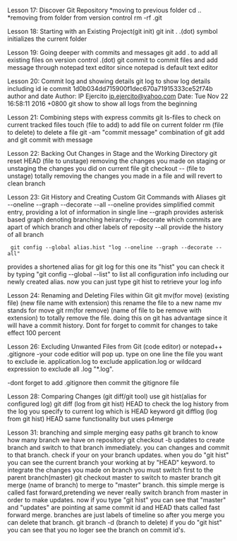 Lesson 17: Discover Git Repository
*moving to previous folder
	cd ..
*removing from folder from version control
	rm -rf .git
	
Lesson 18: Starting with an Existing Project(git init)
	git init .
.(dot) symbol initializes the current folder

Lesson 19: Going deeper with commits and messages
	git add .
to add all existing files on version control .(dot)
	git commit
to commit files and add message through notepad text editor since notepad is default text editor

Lesson 20: Commit log and showing details
	git log
to show log details including id 
	ie commit 1d0b034dd715900f1dec670a71915333ce52f74b
author and date
Author: IP Ejercito <ip.ejercito@yahoo.com>
Date:   Tue Nov 22 16:58:11 2016 +0800
	git show
to show all logs from the beginning

Lesson 21: Combining steps with express commits
	git ls-files
to check on current tracked files
	touch (file to add)
to add file on current folder
	rm (file to delete)
to delete a file
	git -am "commit message"
combination of git add and git commit with message

Lesson 22: Backing Out Changes in Stage and the Working Directory
	git reset HEAD (file to unstage)
removing the changes you made on staging or unstaging the changes you did on current file
	git checkout -- (file to unstage)
totally removing the changes you made in a file and will revert to clean branch

Lesson 23: Git History and Creating Custom Git Commands with Aliases
	git --oneline --graph --decorate --all
--oneline
	provides simplified commit entry, providing a lot of information in single line
--graph
	provides asterisk based graph denoting branching heirarchy
--decorate
	which commits are apart of which branch and other labels of reposity
--all
	provide the history of all branch
	
	 git config --global alias.hist "log --oneline --graph --decorate --all"
provides a shortened alias for git log for this one its "hist"
you can check it by typing "git config --global --list" to list all configuration info including our newly created alias. now you can just type git hist to retrieve your log info

Lesson 24: Renaming and Deleting Files within Git
	git mv(for move) (existing file) (new file name with extension)
this rename the file to a new name mv stands for move
	git rm(for remove) (name of file to be remove with extension)
to totally remove the file. doing this on git has advantage since it will have a commit history.
Dont for forget to commit for changes to take effect 100 percent

Lesson 26: Excluding Unwanted Files from Git
	(code editor) or notepad++ .gitignore
-your code editior will pop up. type on one line the file you want to exclude ie. application.log to exclude application.log or wildcard expression to exclude all .log "*.log".

-dont forget to add .gitignore then commit the gitignore file

Lesson 28: Comparing Changes (git diff/git tool)
use git hist(alias for configured log)
	git diff (log from git hist) HEAD
to check the log history from the log you specify to current log which is HEAD keyword
	git difflog (log from git hist) HEAD
same functionality but uses p4merge

Lesson 31: branching and simple merging easy paths
	git branch
to know how many branch we have on repository
	git checkout -b updates
to create branch and switch to that branch immediately. you can changes and commit to that branch. check if your on your branch updates. when you do "git hist" you can see the current branch your working at by "HEAD" keyword. to integrate the changes you made on branch you must switch first to the parent branch(master)
	git checkout master
to switch to master branch
	git merge (name of branch) 
to merge to "master" branch. this simple merge is called fast forward,pretending we never really switch branch from master in order to make updates. now if you type "git hist" you can see that "master" and "updates" are pointing at same commit id and HEAD thats called fast forward merge.
branches are just labels of timeline so after you merge you can delete that branch.
	git branch -d (branch to delete)
if you do "git hist" you can see that you no loger see the branch on commit id's.



